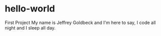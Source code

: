 # hello-world
First Project
My name is Jeffrey Goldbeck and I'm here to say,
I code all night and I sleep all day.
